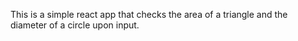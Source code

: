 This is a simple react app that checks the area of a triangle and the diameter of a circle upon input.
